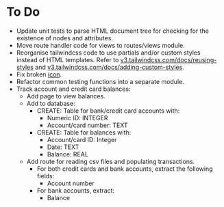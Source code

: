 # To Do

- Update unit tests to parse HTML document tree for checking for the existence
  of nodes and attributes.
- Move route handler code for views to routes/views module.
- Reorganise tailwindcss code to use partials and/or custom styles instead of
  HTML templates.
  Refer to [v3.tailwindcss.com/docs/reusing-styles](https://v3.tailwindcss.com/docs/reusing-styles) and [v3.tailwindcss.com/docs/adding-custom-styles](https://v3.tailwindcss.com/docs/adding-custom-styles).
- Fix broken [icon](./static/seal.png).
- Refactor common testing functions into a separate module.
- Track account and credit card balances:
  - Add page to view balances.
  - Add to database:
    - CREATE: Table for bank/credit card accounts with:
      - Numeric ID: INTEGER
      - Account/card number: TEXT
    - CREATE: Table for balances with:
      - Account/card ID: Integer
      - Date: TEXT
      - Balance: REAL
  - Add route for reading csv files and populating transactions.
    - For both credit cards and bank accounts, extract the following fields:
      - Account number
    - For bank accounts, extract:
      - Balance
